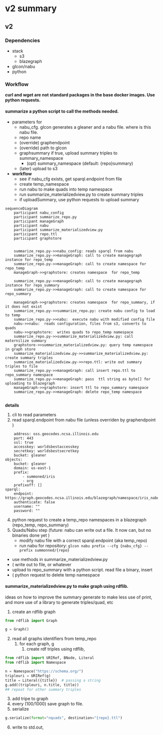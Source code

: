 #  v2 summary



## v2




### Dependencies
* stack
  * s3
  * blazegraph
* glcon/nabu
* python

### Workflow
**curl and wget are not standard packages in the base docker images. Use python requests.**

#### summarize a python script to call the methods needed.
* parameters  for 
   * nabu_cfg. glcon generates a gleaner and a nabu file. where is this nabu file.
   * repo name
   * (override) graphendpoint
   * (override) path to glcon
   *  graphsummary if true, upload summary triples to summary_namespace
      * (opt) summary_namespace (default: {repo}summary)
   * (later) upload to s3
* **workflow**
   * see if nabu_cfg exists, get sparql.endpoint from file
   * create temp_namespace
   * run nabu to make quads into temp namespace
   * run summarize_materializedview.py to create summary triples
   * if uploadSummary, use python requests to upload summary

```mermaid
sequenceDiagram
    participant nabu_config
    participant summarize_repo.py
    participant manageGraph
    participant nabu
    participant summarize_materializedview.py
    participant repo.ttl
    participant graphstore

    
    summarize_repo.py->>nabu_config: reads sparql from nabu
    summarize_repo.py->>manageGraph: call to create managegraph instance for repo_temp 
    summarize_repo.py->>manageGraph: call to create namespace for repo_temp 
    manageGraph->>graphstore: creates namespace  for repo_temp

    summarize_repo.py->>manageGraph: call to create managegraph instance for repo_summary 
    summarize_repo.py->>manageGraph: call to create namespace for repo_summary
            
    manageGraph->>graphstore: creates namespace  for repo_summary, if it does not exist
    summarize_repo.py->>summarize_repo.py: create nabu config to load to temp  
    summarize_repo.py->>nabu:  execute nabu with modified config file
    nabu->>nabu:  reads configuration, files from s3, converts to quads 
    nabu->>graphstore:  writes quads to repo_temp namespace
    summarize_repo.py->>summarize_materializedview.py: call maternilize summary
    graphstore->>summarize_materializedview.py: query temp namespace in graph store
    summarize_materializedview.py->>summarize_materializedview.py: create summary triples
    summarize_materializedview.py->>repo.ttl: write out summary triples to file
    summarize_repo.py->>manageGraph: call insert repo.ttl to repo_summary namespace
    summarize_repo.py->>manageGraph: pass  ttl string as byte[] for uploading to blazegraph
    manageGraph->>graphstore: insert ttl to repo_summary namespace
    summarize_repo.py->>manageGraph: delete repo_temp namespace
    
```

**details**


1. cli to read parameters
2. read sparql.endpoint from nabu file (unless overriden by graphendpoint )
```minio:
    address: oss.geocodes.ncsa.illinois.edu
    port: 443
    ssl: true
    accesskey: worldsbestaccesskey
    secretkey: worldsbestsecretkey
    bucket: gleaner
objects:
    bucket: gleaner
    domain: us-east-1
    prefix:
        - summoned/iris
        - org
    prefixoff: []
sparql:
    endpoint: https://graph.geocodes.ncsa.illinois.edu/blazegraph/namespace/iris_nabu/sparql
    authenticate: false
    username: ""
    password: ""
```
4. python request to create a temp_repo namespaces in a blazegraph (repo_temp, repo_summary)
5. Quads/Nabu step (future:  nabu can write out a file. It now can, but no binaries done yet )
    * modify nabu file with a correct sparql.endpoint (aka temp_repo)
    * run nabu for repository: `glcon nabu prefix --cfg {nabu_cfg} --prefix summonned/{repo}` 
* use methods in  summarize_materializedview.py
* ( write out to file, or whatever
*  upload to repo_summary with a python script. read file a binary, insert
* (  python request to delete temp namespace

#### summarize_materializedview.py to make graph using rdflib.
ideas on how to improve the summary generate to make less use of print, and more use of a 
library to generate triples/quad, etc

1. create an rdflib graph
```python
from rdflib import Graph

g = Graph()
```

2. read all graphs identifiers from temp_repo
   1. for each graph, g
       1. create rdf triples using rdflib, 

```python
from rdflib import URIRef, BNode, Literal
from rdflib import Namespace

n = Namespace("https://schema.org/")
tripleuri = URIRef(g)
title = Literal({title})  # passing a string
g.add((tripleuri, n.title, title))
## repeat for other summary triples
```
3. add tripe to graph
4. every (100/1000) save graph to file.
5. serialize
```python
g.serialize(format="nquads", destination="{repo}.ttl")
```
6. write to std.out, 